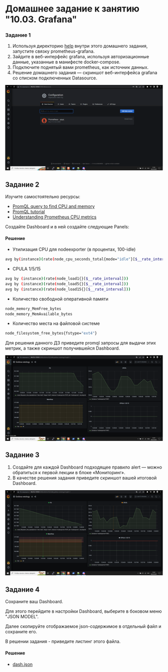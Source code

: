 # Домашнее задание к занятию "10.03. Grafana"

### Задание 1

1. Используя директорию [help](./help) внутри этого домашнего задания, запустите связку prometheus-grafana.
1. Зайдите в веб-интерфейс grafana, используя авторизационные данные, указанные в манифесте docker-compose.
1. Подключите поднятый вами prometheus, как источник данных.
1. Решение домашнего задания — скриншот веб-интерфейса grafana со списком подключенных Datasource.

![](pic/Grafana1.PNG)

## Задание 2
Изучите самостоятельно ресурсы:
- [PromQL query to find CPU and memory](https://stackoverflow.com/questions/62770744/promql-query-to-find-cpu-and-memory-used-for-the-last-week)
- [PromQL tutorial](https://valyala.medium.com/promql-tutorial-for-beginners-9ab455142085)
- [Understanding Prometheus CPU metrics](https://www.robustperception.io/understanding-machine-cpu-usage)

Создайте Dashboard и в ней создайте следующие Panels:

#### Решение

- Утилизация CPU для nodeexporter (в процентах, 100-idle)

```bash
avg by(instance)(rate(node_cpu_seconds_total{mode="idle"}[$__rate_interval])) * 100
```

- CPULA 1/5/15

```bash
avg by (instance)(rate(node_load1{}[$__rate_interval]))
avg by (instance)(rate(node_load5{}[$__rate_interval]))
avg by (instance)(rate(node_load15{}[$__rate_interval]))
```

- Количество свободной оперативной памяти

```bash
node_memory_MemFree_bytes
node_memory_MemAvailable_bytes
```

- Количество места на файловой системе

```bash
node_filesystem_free_bytes{fstype="ext4"}
```


Для решения данного ДЗ приведите promql запросы для выдачи этих метрик, а также скриншот получившейся Dashboard.

![](pic/Grafana2.PNG)

## Задание 3

1. Создайте для каждой Dashboard подходящее правило alert — можно обратиться к первой лекции в блоке «Мониторинг».
1. В качестве решения задания приведите скриншот вашей итоговой Dashboard.

![](pic/Grafana3.PNG)

## Задание 4
Сохраните ваш Dashboard.

Для этого перейдите в настройки Dashboard, выберите в боковом меню "JSON MODEL".

Далее скопируйте отображаемое json-содержимое в отдельный файл и сохраните его.

В решении задания - приведите листинг этого файла.

#### Решение

- [dash.json](https://github.com/F1oMaCTeP/devops-netology1/tree/main/10-monitoring-03-grafana/pic/Grafana_netology-1678099505080.json)



